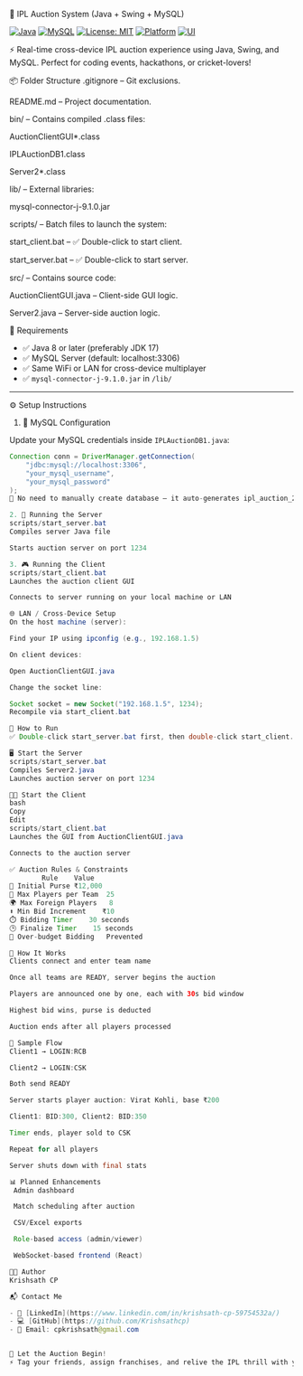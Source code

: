 🏏 IPL Auction System (Java + Swing + MySQL)

[![Java](https://img.shields.io/badge/Java-17-blue?logo=java)](https://www.oracle.com/java/)
[![MySQL](https://img.shields.io/badge/MySQL-8.0-orange?logo=mysql)](https://www.mysql.com/)
[![License: MIT](https://img.shields.io/badge/License-MIT-green.svg)](LICENSE)
[![Platform](https://img.shields.io/badge/Platform-Windows%20%7C%20LAN%20Cross%20Device-yellow)]()
[![UI](https://img.shields.io/badge/UI-Swing-lightgrey?logo=java)]()

⚡ Real-time cross-device IPL auction experience using Java, Swing, and MySQL. Perfect for coding events, hackathons, or cricket-lovers!


📦 Folder Structure
.gitignore – Git exclusions.
    
README.md – Project documentation.
    
bin/ – Contains compiled .class files:
    
AuctionClientGUI*.class
    
IPLAuctionDB1.class
    
Server2*.class
    
lib/ – External libraries:
    
mysql-connector-j-9.1.0.jar
    
scripts/ – Batch files to launch the system:
    
start_client.bat – ✅ Double-click to start client.
    
start_server.bat – ✅ Double-click to start server.
    
src/ – Contains source code:
    
AuctionClientGUI.java – Client-side GUI logic.
    
Server2.java – Server-side auction logic.




🧰 Requirements

- ✅ Java 8 or later (preferably JDK 17)
- ✅ MySQL Server (default: localhost:3306)
- ✅ Same WiFi or LAN for cross-device multiplayer
- ✅ `mysql-connector-j-9.1.0.jar` in `/lib/`

---

⚙️ Setup Instructions

1. 🔧 MySQL Configuration

Update your MySQL credentials inside `IPLAuctionDB1.java`:

```java
Connection conn = DriverManager.getConnection(
    "jdbc:mysql://localhost:3306",
    "your_mysql_username",
    "your_mysql_password"
);
📌 No need to manually create database — it auto-generates ipl_auction_2025.

2. 🚀 Running the Server
scripts/start_server.bat
Compiles server Java file

Starts auction server on port 1234

3. 🎮 Running the Client
scripts/start_client.bat
Launches the auction client GUI

Connects to server running on your local machine or LAN

🌐 LAN / Cross-Device Setup
On the host machine (server):

Find your IP using ipconfig (e.g., 192.168.1.5)

On client devices:

Open AuctionClientGUI.java

Change the socket line:

Socket socket = new Socket("192.168.1.5", 1234);
Recompile via start_client.bat

🚀 How to Run
✅ Double-click start_server.bat first, then double-click start_client.bat

🖥️ Start the Server
scripts/start_server.bat
Compiles Server2.java
Launches auction server on port 1234

🧑‍💻 Start the Client
bash
Copy
Edit
scripts/start_client.bat
Launches the GUI from AuctionClientGUI.java

Connects to the auction server

✅ Auction Rules & Constraints
        Rule	Value
💸 Initial Purse	₹12,000
👤 Max Players per Team	25
🌍 Max Foreign Players	8
⬆️ Min Bid Increment	₹10
⏱️ Bidding Timer	30 seconds
🕒 Finalize Timer	15 seconds
🚫 Over-budget Bidding	Prevented

🧠 How It Works
Clients connect and enter team name

Once all teams are READY, server begins the auction

Players are announced one by one, each with 30s bid window

Highest bid wins, purse is deducted

Auction ends after all players processed

🧪 Sample Flow
Client1 → LOGIN:RCB

Client2 → LOGIN:CSK

Both send READY

Server starts player auction: Virat Kohli, base ₹200

Client1: BID:300, Client2: BID:350

Timer ends, player sold to CSK

Repeat for all players

Server shuts down with final stats

📊 Planned Enhancements
 Admin dashboard

 Match scheduling after auction

 CSV/Excel exports

 Role-based access (admin/viewer)

 WebSocket-based frontend (React)

👨‍💻 Author
Krishsath CP

📬 Contact Me

- 🔗 [LinkedIn](https://www.linkedin.com/in/krishsath-cp-59754532a/)
- 💻 [GitHub](https://github.com/Krishsathcp)
- 📧 Email: cpkrishsath@gmail.com


🏁 Let the Auction Begin!
⚡ Tag your friends, assign franchises, and relive the IPL thrill with your own mini-auction system!
```
